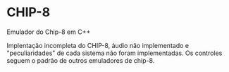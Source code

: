 # CHIP-8
Emulador do Chip-8 em C++

Implentação incompleta do CHIP-8, áudio não implementado e "peculiaridades" de cada sistema não foram implementadas.
Os controles seguem o padrão de outros emuladores de chip-8.
